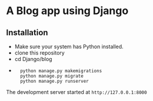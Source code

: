 # A Blog app using Django

## Installation
- Make sure your system has Python installed.
- clone this repository
- cd Django/blog
- ```
    python manage.py makemigrations
    python manage.py migrate
    python manage.py runserver
    ```

The development server started at ```http://127.0.0.1:8000```
